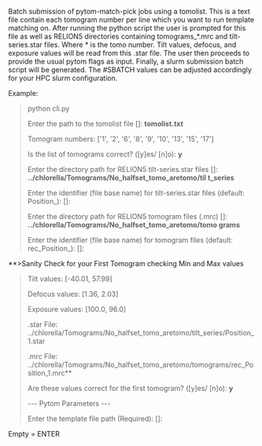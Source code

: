 Batch submission of pytom-match-pick jobs using a tomolist. This is a text file contain each tomogram number per line which you want to run template matching on.
After running the python script the user is prompted for this file as well as RELION5 directories containing tomograms_*.mrc and tilt-series.star files.
Where * is the tomo number. Tilt values, defocus, and exposure values will be read from this .star file. 
The user then proceeds to provide the usual pytom flags as input. Finally, a slurm submission batch script will be generated.
The #SBATCH values can be adjusted accordingly for your HPC slurm configuration.

Example: 

> python cli.py
> 
> Enter the path to the tomolist file []: **tomolist.txt**
> 
> Tomogram numbers: ['1', '2', '6', '8', '9', '10', '13', '15', '17']
> 
> Is the list of tomograms correct? ([y]es/ [n]o): **y**
> 
> Enter the directory path for RELION5 tilt-series.star files []: **../chlorella/Tomograms/No_halfset_tomo_aretomo/til
t_series**
> 
> Enter the identifier (file base name) for tilt-series.star files (default: Position_): []:
> 
> Enter the directory path for RELION5 tomogram files (.mrc) []: **../chlorella/Tomograms/No_halfset_tomo_aretomo/tomo
grams**
> 
> Enter the identifier (file base name) for tomogram files (default: rec_Position_): []:
>
**>Sanity Check for your First Tomogram checking Min and Max values
> 
> Tilt values: [-40.01, 57.99]
> 
> Defocus values: [1.36, 2.03]
> 
> Exposure values: [100.0, 96.0]
> 
> .star File: ../chlorella/Tomograms/No_halfset_tomo_aretomo/tilt_series/Position_1.star
> 
> .mrc File: ../chlorella/Tomograms/No_halfset_tomo_aretomo/tomograms/rec_Position_1.mrc**
> 
> Are these values correct for the first tomogram? ([y]es/ [n]o): **y**
>
> 
>--- Pytom Parameters ---
> 
> Enter the template file path (Required): []:

Empty = ENTER
